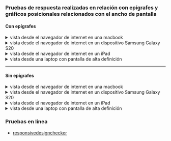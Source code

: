### Pruebas de respuesta realizadas en relación con epígrafes y gráficos posicionales relacionados con el ancho de pantalla
#### Con epígrafes

<details>
<summary> vista desde el navegador de internet en una macbook</summary>

![macbook](images/responsive_tests/publicaciones-solo/MacBook%20Pro-1733510259469.jpeg)

</details>

<details>
<summary> vista desde el navegador de internet en un dispositivo Samsung Galaxy S20</summary>

![Samsung](images/responsive_tests/publicaciones-solo/Samsung%20Galaxy%20S20%20Ultra-1733510259470.jpeg)



</details>

<details>
<summary> vista desde el navegador de internet en un iPad</summary>

![iPad](images/responsive_tests/publicaciones-solo/iPad-1733510259520.jpeg)

</details>

<details>
<summary> vista desde una laptop con pantalla de alta definición</summary>

![laptop](images/responsive_tests/publicaciones-solo/laptopWithHiDPIScreen-1733510259466.jpeg)

</details>

--- 
#### Sin epígrafes

<details>
<summary> vista desde el navegador de internet en una macbook</summary>

![macbook](images/responsive_tests/publicaciones-full/MacBook%20Pro-1733515213806.jpeg)

</details>

<details>
<summary> vista desde el navegador de internet en un dispositivo Samsung Galaxy S20</summary>

![Samsung](images/responsive_tests/publicaciones-full/Samsung%20Galaxy%20S20%20Ultra-1733515214015.jpeg)

</details>

<details>
<summary> vista desde el navegador de internet en un iPad</summary>

![iPad](images/responsive_tests/publicaciones-full/iPad-1733515214014.jpeg)

</details>

<details>
<summary> vista desde una laptop con pantalla de alta definición</summary>

![laptop](images/responsive_tests/publicaciones-full/laptopWithHiDPIScreen-1733515213919.jpeg)

</details>

### Pruebas en línea

* [responsivedesignchecker](https://responsivedesignchecker.com/checker.php?url=https%3A%2F%2Fimhicihu.conicet.gov.ar%2F&width=1400&height=700)
